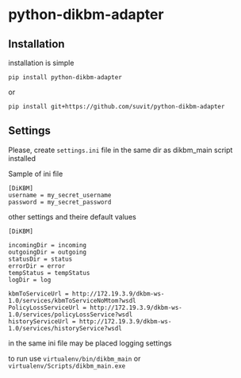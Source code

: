 python-dikbm-adapter
=========================


Installation
----------------

installation is simple

    pip install python-dikbm-adapter

or

    pip install git+https://github.com/suvit/python-dikbm-adapter

Settings
-----------------------

Please, create ``settings.ini`` file in the same dir as dikbm_main script installed

Sample of ini file

    [DiKBM]
    username = my_secret_username
    password = my_secret_password

other settings and theire default values

    [DiKBM]

    incomingDir = incoming
    outgoingDir = outgoing
    statusDir = status
    errorDir = error
    tempStatus = tempStatus
    logDir = log

    kbmToServiceUrl = http://172.19.3.9/dkbm-ws-1.0/services/kbmToServiceNoMtom?wsdl
    PolicyLossServiceUrl = http://172.19.3.9/dkbm-ws-1.0/services/policyLossService?wsdl
    historyServiceUrl = http://172.19.3.9/dkbm-ws-1.0/services/historyService?wsdl

in the same ini file may be placed logging settings

to run use ``virtualenv/bin/dikbm_main`` or ``virtualenv/Scripts/dikbm_main.exe``




